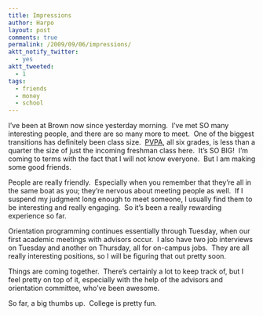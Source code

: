 ```yaml
---
title: Impressions
author: Harpo
layout: post
comments: true
permalink: /2009/09/06/impressions/
aktt_notify_twitter:
  - yes
aktt_tweeted:
  - 1
tags:
  - friends
  - money
  - school
---
```

I&#8217;ve been at Brown now since yesterday morning.  I&#8217;ve met SO many interesting people, and there are so many more to meet.  One of the biggest transitions has definitely been class size.  <a href="http://pvpa.org" target="_blank">PVPA</a>, all six grades, is less than a quarter the size of just the incoming freshman class here.  It&#8217;s SO BIG!  I&#8217;m coming to terms with the fact that I will not know everyone.  But I am making some good friends.

People are really friendly.  Especially when you remember that they&#8217;re all in the same boat as you; they&#8217;re nervous about meeting people as well.  If I suspend my judgment long enough to meet someone, I usually find them to be interesting and really engaging.  So it&#8217;s been a really rewarding experience so far.

Orientation programming continues essentially through Tuesday, when our first academic meetings with advisors occur.  I also have two job interviews on Tuesday and another on Thursday, all for on-campus jobs.  They are all really interesting positions, so I will be figuring that out pretty soon.

Things are coming together.  There&#8217;s certainly a lot to keep track of, but I feel pretty on top of it, especially with the help of the advisors and orientation committee, who&#8217;ve been awesome.

So far, a big thumbs up.  College is pretty fun.